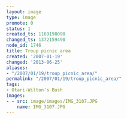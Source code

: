 ```yaml
---
layout: image
type: image
promote: 0
status: 1
created_ts: 1169198090
changed_ts: 1372159490
node_id: 1746
title: Troup picnic area
created: '2007-01-19'
changed: '2013-06-25'
aliases:
- "/2007/01/19/troup_picnic_area/"
permalink: "/2007/01/19/troup_picnic_area/"
tags:
- Otari-Wilton's Bush
images:
- - src: image/images/IMG_3107.JPG
    name: IMG_3107.JPG
---
```


